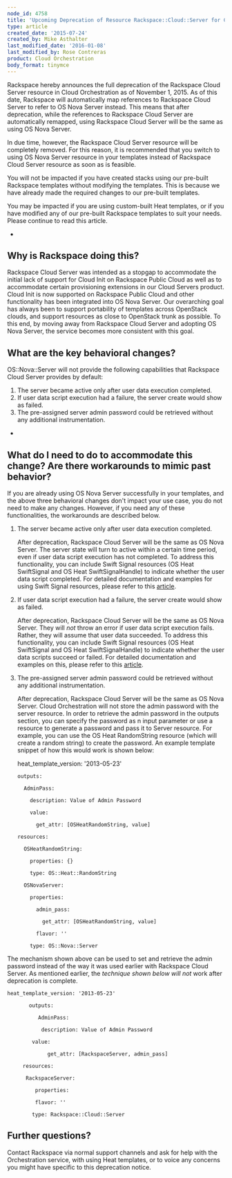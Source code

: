 ```yaml
---
node_id: 4758
title: 'Upcoming Deprecation of Resource Rackspace::Cloud::Server for Cloud Orchestration'
type: article
created_date: '2015-07-24'
created_by: Mike Asthalter
last_modified_date: '2016-01-08'
last_modified_by: Rose Contreras
product: Cloud Orchestration
body_format: tinymce
---
```


Rackspace hereby announces the full deprecation of the
Rackspace Cloud Server resource in Cloud Orchestration as of November 1,
2015. As of this date, Rackspace will automatically map references
to Rackspace Cloud Server to refer to OS Nova Server instead. This means
that after deprecation, while the references to Rackspace Cloud Server
are automatically remapped, using Rackspace Cloud Server will be the
same as using OS Nova Server.

In due time, however, the Rackspace Cloud Server resource will be
completely removed. For this reason, it is recommended that you switch
to using OS Nova Server resource in your templates instead of
Rackspace Cloud Server resource as soon as is feasible.

You will not be impacted if you have created stacks using our pre-built
Rackspace templates without modifying the templates. This is because we
have already made the required changes to our pre-built templates.

You may be impacted if you are using custom-built Heat templates, or if
you have modified any of our pre-built Rackspace templates to suit your
needs. Please continue to read this article.


-

Why is Rackspace doing this?
----------------------------

Rackspace Cloud Server was intended as a stopgap to accommodate the
initial lack of support for Cloud Init on Rackspace Public Cloud as well
as to accommodate certain provisioning extensions in our Cloud Servers
product. Cloud Init is now supported on Rackspace Public Cloud and other
functionality has been integrated into OS Nova Server. Our overarching
goal has always been to support portability of templates across
OpenStack clouds, and support resources as close to OpenStack trunk as
possible. To this end, by moving away from Rackspace Cloud Server and
adopting OS Nova Server, the service becomes more consistent with this
goal.



What are the key behavioral changes?
------------------------------------

OS::Nova::Server will not provide the following capabilities
that Rackspace Cloud Server provides by default:

1.  The server became active only after user data execution completed.
2.  If user data script execution had a failure, the server create would
    show as failed.
3.  The pre-assigned server admin password could be retrieved without
    any additional instrumentation.


-

What do I need to do to accommodate this change? Are there workarounds to mimic past behavior?
----------------------------------------------------------------------------------------------

If you are already using OS Nova Server successfully in your templates,
and the above three behavioral changes don't impact your use case, you
do not need to make any changes. However, if you need any of these
functionalities, the workarounds are described below.

1.  The server became active only after user data execution completed.

    After deprecation, Rackspace Cloud Server will be the same
    as OS Nova Server. The server state will turn to active within a
    certain time period, even if user data script execution has
    not completed. To address this functionality, you can include Swift
    Signal resources (OS Heat SwiftSignal and OS Heat SwiftSignalHandle)
    to indicate whether the user data script completed. For detailed
    documentation and examples for using Swift Signal resources, please
    refer to
    this [article](/how-to/using-swift-signal-resources-to-determine-status-for-cloud-orchestration-user-data-scripts).

2.  If user data script execution had a failure, the server create would
    show as failed.

    After deprecation, Rackspace Cloud Server will be the same
    as OS Nova Server. They will *not* throw an error if user data
    script execution fails. Rather, they will assume that user data
    succeeded. To address this functionality, you can include Swift
    Signal resources (OS Heat SwiftSignal and OS Heat SwiftSignalHandle)
    to indicate whether the user data scripts succeed or failed. For
    detailed documentation and examples on this, please refer to this
    [article](/how-to/using-swift-signal-resources-to-determine-status-for-cloud-orchestration-user-data-scripts).

3.  The pre-assigned server admin password could be retrieved without
    any additional instrumentation.

    After deprecation, Rackspace Cloud Server will be the same
    as OS Nova Server. Cloud Orchestration will not store the admin
    password with the server resource. In order to retrieve the admin
    password in the outputs section, you can specify the password as n
    input parameter or use a resource to generate a password and pass it
    to Server resource. For example, you can use the
    OS Heat RandomString resource (which will create a random string) to
    create the password. An example template snippet of how this would
    work is shown below:



    heat_template_version: '2013-05-23'

        outputs:

          AdminPass:

            description: Value of Admin Password

            value:

              get_attr: [OSHeatRandomString, value]

        resources:

          OSHeatRandomString:

            properties: {}

            type: OS::Heat::RandomString

          OSNovaServer:

            properties:

              admin_pass:

                get_attr: [OSHeatRandomString, value]

              flavor: ''

            type: OS::Nova::Server



The mechanism shown above can be used to set and retrieve the admin
password instead of the way it was used earlier with
Rackspace Cloud Server. As mentioned earlier, the *technique shown below
will* *not* work after deprecation is complete.



    heat_template_version: '2013-05-23'

           outputs:

              AdminPass:

               description: Value of Admin Password

            value:

                 get_attr: [RackspaceServer, admin_pass]

         resources:

          RackspaceServer:

             properties:

             flavor: ''

            type: Rackspace::Cloud::Server



Further questions?
------------------

Contact Rackspace via normal support channels and ask for help with the
Orchestration service, with using Heat templates, or to voice any
concerns you might have specific to this deprecation notice.



